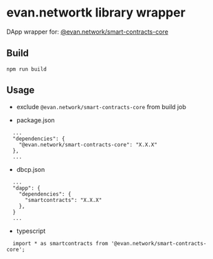 # evan.networtk library wrapper

DApp wrapper for: [@evan.network/smart-contracts-core](https://github.com/evannetwork/smart-contracts-core)

## Build
```
npm run build
```


## Usage
- exclude `@evan.network/smart-contracts-core` from build job

- package.json
```
  ...
  "dependencies": {
    "@evan.network/smart-contracts-core": "X.X.X"
  },
  ...
```

- dbcp.json
```
  ...
  "dapp": {
    "dependencies": {
      "smartcontracts": "X.X.X"
    },
  }
  ...
```

- typescript
```
  import * as smartcontracts from '@evan.network/smart-contracts-core';
```
